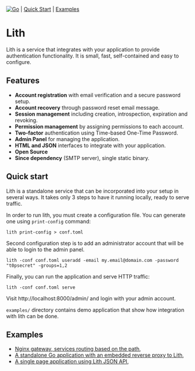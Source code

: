 [![Go](https://github.com/husio/lith/actions/workflows/go.yml/badge.svg)](https://github.com/husio/lith/actions/workflows/go.yml) | [Quick Start](#quick-start) | [Examples](#examples)

# Lith


Lith is a service that integrates with your application to provide
authentication functionality. It is small, fast, self-contained and easy to
configure.


## Features

* **Account registration** with email verification and a secure password setup.
* **Account recovery** through password reset email message.
* **Session management** including creation, introspection, expiration and revoking.
* **Permission management** by assigning permissions to each account.
* **Two-factor** authentication using Time-based One-Time Password.
* **Admin Panel** for managing the application.
* **HTML and JSON** interfaces to integrate with your application.
* **Open Source**
* **Since dependency** (SMTP server), single static binary.


## Quick start

Lith is a standalone service that can be incorporated into your setup in
several ways. It takes only 3 steps to have it running locally, ready to serve traffic.

In order to run lith, you must create a configuration file. You can generate
one using `print-config` command:

    lith print-config > conf.toml

Second configuration step is to add an administrator account that will be able
to login to the admin panel.

    lith -conf conf.toml useradd -email my.email@domain.com -password "t0psecret" -groups=1,2

Finally, you can run the application and serve HTTP traffic:

    lith -conf conf.toml serve

Visit http://localhost:8000/admin/ and login with your admin account.

`examples/` directory contains demo application that show how integration with
lith can be done.


## Examples

- [Nginx gateway, services routing based on the path](examples/nginx_gateway/),
- [A standalone Go application with an embedded reverse proxy to Lith](examples/go_reverseproxy/),
- [A single page application using Lith JSON API](examples/js_spa/),
